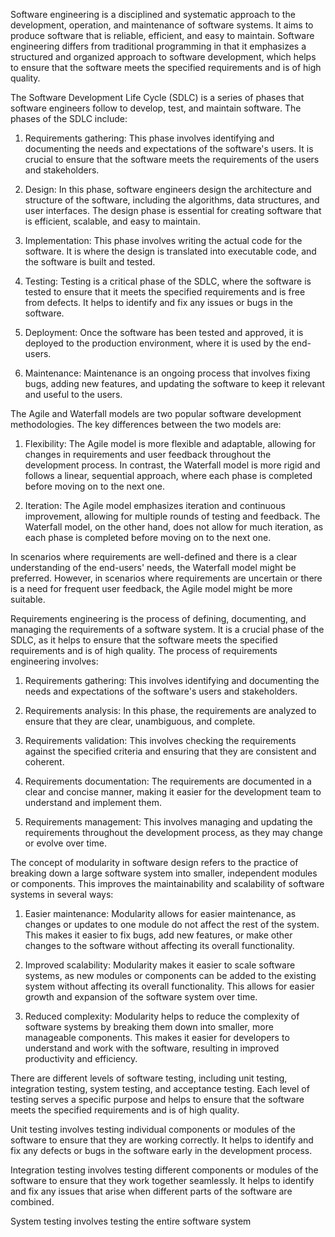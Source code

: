 Software engineering is a disciplined and systematic approach to the development, operation, and maintenance of software systems. It aims to produce software that is reliable, efficient, and easy to maintain. Software engineering differs from traditional programming in that it emphasizes a structured and organized approach to software development, which helps to ensure that the software meets the specified requirements and is of high quality.

The Software Development Life Cycle (SDLC) is a series of phases that software engineers follow to develop, test, and maintain software. The phases of the SDLC include:

1. Requirements gathering: This phase involves identifying and documenting the needs and expectations of the software's users. It is crucial to ensure that the software meets the requirements of the users and stakeholders.

2. Design: In this phase, software engineers design the architecture and structure of the software, including the algorithms, data structures, and user interfaces. The design phase is essential for creating software that is efficient, scalable, and easy to maintain.

3. Implementation: This phase involves writing the actual code for the software. It is where the design is translated into executable code, and the software is built and tested.

4. Testing: Testing is a critical phase of the SDLC, where the software is tested to ensure that it meets the specified requirements and is free from defects. It helps to identify and fix any issues or bugs in the software.

5. Deployment: Once the software has been tested and approved, it is deployed to the production environment, where it is used by the end-users.

6. Maintenance: Maintenance is an ongoing process that involves fixing bugs, adding new features, and updating the software to keep it relevant and useful to the users.

The Agile and Waterfall models are two popular software development methodologies. The key differences between the two models are:

1. Flexibility: The Agile model is more flexible and adaptable, allowing for changes in requirements and user feedback throughout the development process. In contrast, the Waterfall model is more rigid and follows a linear, sequential approach, where each phase is completed before moving on to the next one.

2. Iteration: The Agile model emphasizes iteration and continuous improvement, allowing for multiple rounds of testing and feedback. The Waterfall model, on the other hand, does not allow for much iteration, as each phase is completed before moving on to the next one.

In scenarios where requirements are well-defined and there is a clear understanding of the end-users' needs, the Waterfall model might be preferred. However, in scenarios where requirements are uncertain or there is a need for frequent user feedback, the Agile model might be more suitable.

Requirements engineering is the process of defining, documenting, and managing the requirements of a software system. It is a crucial phase of the SDLC, as it helps to ensure that the software meets the specified requirements and is of high quality. The process of requirements engineering involves:

1. Requirements gathering: This involves identifying and documenting the needs and expectations of the software's users and stakeholders.

2. Requirements analysis: In this phase, the requirements are analyzed to ensure that they are clear, unambiguous, and complete.

3. Requirements validation: This involves checking the requirements against the specified criteria and ensuring that they are consistent and coherent.

4. Requirements documentation: The requirements are documented in a clear and concise manner, making it easier for the development team to understand and implement them.

5. Requirements management: This involves managing and updating the requirements throughout the development process, as they may change or evolve over time.

The concept of modularity in software design refers to the practice of breaking down a large software system into smaller, independent modules or components. This improves the maintainability and scalability of software systems in several ways:

1. Easier maintenance: Modularity allows for easier maintenance, as changes or updates to one module do not affect the rest of the system. This makes it easier to fix bugs, add new features, or make other changes to the software without affecting its overall functionality.

2. Improved scalability: Modularity makes it easier to scale software systems, as new modules or components can be added to the existing system without affecting its overall functionality. This allows for easier growth and expansion of the software system over time.

3. Reduced complexity: Modularity helps to reduce the complexity of software systems by breaking them down into smaller, more manageable components. This makes it easier for developers to understand and work with the software, resulting in improved productivity and efficiency.

There are different levels of software testing, including unit testing, integration testing, system testing, and acceptance testing. Each level of testing serves a specific purpose and helps to ensure that the software meets the specified requirements and is of high quality.

Unit testing involves testing individual components or modules of the software to ensure that they are working correctly. It helps to identify and fix any defects or bugs in the software early in the development process.

Integration testing involves testing different components or modules of the software to ensure that they work together seamlessly. It helps to identify and fix any issues that arise when different parts of the software are combined.

System testing involves testing the entire software system
